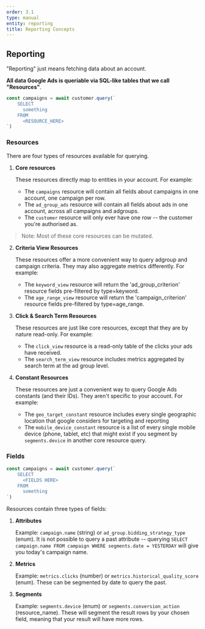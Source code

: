 ```yaml
---
order: 3.1
type: manual
entity: reporting
title: Reporting Concepts
---
```


## Reporting

"Reporting" just means fetching data about an account.

**All data Google Ads is queriable via SQL-like tables that we call "Resources"**.

```javascript
const campaigns = await customer.query(`
    SELECT 
      something
    FROM 
      <RESOURCE_HERE> 
`)

```

### Resources



There are four types of resources available for querying.

1. **Core resources**

    These resources directly map to entities in your account. For example:
    -   The `campaigns` resource will contain all fields about campaigns in one account, one campaign per row.
    -   The `ad_group_ads` resource will contain all fields about ads in one account, across all campaigns and adgroups.
    -   The `customer` resource will only ever have one row -- the customer you're authorised as.

> Note: Most of these core resources can be mutated.

<!-- For reference, this is the complete list of core resources: 
account_budget, 
account_budget_proposal
ad_group
ad_group_ad
ad_group_ad_label
ad_group_bid_modifier
ad_group_criterion
ad_group_criterion_label
ad_group_criterion_simulation
ad_group_extension_setting
ad_group_feed
ad_group_label
ad_group_simulation
ad_parameter
asset
bidding_strategy
billing_setup
campaign
campaign_bid_modifier
campaign_budget
campaign_criterion
campaign_criterion_simulation
campaign_extension_setting
campaign_feed
campaign_label
campaign_shared_set
change_status
conversion_action
custom_interest
customer
customer_client
customer_client_link
customer_extension_setting
customer_feed
customer_label
customer_manager_link
customer_negative_criterion
domain_category
extension_feed_item
feed
feed_item
feed_item_target
feed_mapping
keyword_plan
keyword_plan_ad_group
keyword_plan_campaign
keyword_plan_keyword
keyword_plan_negative_keyword
label
media_file
mutate_job
recommendation
remarketing_action
shared_criterion
shared_set
user_interest
user_list
video -->

2. **Criteria View Resources**

    These resources offer a more convenient way to query adgroup and campaign criteria. They may also aggregate metrics differently. For example:
    - The `keyword_view` resource will return the 'ad_group_criterion' resource fields pre-filtered by type=keyword.
    - The `age_range_view` resource will return the 'campaign_criterion' resource fields pre-filtered by type=age_range. 


<!-- ad_group_audience_view
ad_schedule_view
campaign_audience_view
detail_placement_view
display_keyword_view
expanded_landing_page_view
feed_placeholder_view
gender_view
geographic_view
group_placement_view
hotel_group_view
hotel_performance_view
keyword_view
landing_page_view
location_view
managed_placement_view
parental_status_view
product_group_view
shopping_performance_view
topic_view -->



3. **Click & Search Term Resources**

    These resources are just like core resources, except that they are by nature read-only. For example:
    - The `click_view` resource is a read-only table of the clicks your ads have received.
    - The `search_term_view` resource includes metrics aggregated by search term at the ad group level.

<!-- `click_view`, `search_term_view`, `paid_organic_search_term_view`, `dynamic_search_ads_search_term_view` -->

4. **Constant Resources**

    These resources are just a convenient way to query Google Ads constants (and their IDs). They aren't specific to your account. For example:
    - The `geo_target_constant` resource includes every single geographic location that google considers for targeting and reporting
    - The `mobile_device_constant` resource is a list of every single mobile device (phone, tablet, etc) that might exist if you segment by `segments.device` in another core resource query.



<!-- 
carrier_constant
geo_target_constant
language_constant
mobile_app_category_constant
mobile_device_constant
operating_system_version_constant
product_bidding_category_constant
topic_constant -->


### Fields


```javascript
const campaigns = await customer.query(`
    SELECT 
      <FIELDS HERE>
    FROM 
      something 
`)

```

Resources contain three types of fields:

1. **Attributes**

    Example: `campaign.name` (string) or `ad_group.bidding_strategy_type` (enum). It is not possible to query a past attribute -- querying `SELECT campaign.name FROM campaign WHERE segments.date = YESTERDAY` will give you today's campaign name.

2. **Metrics**

    Example: `metrics.clicks` (number) or `metrics.historical_quality_score` (enum). These can be segmented by date to query the past.

3. **Segments**

    Example: `segments.device` (enum) or `segments.conversion_action` (resource_name). These will segment the result rows by your chosen field, meaning that your result will have more rows.


